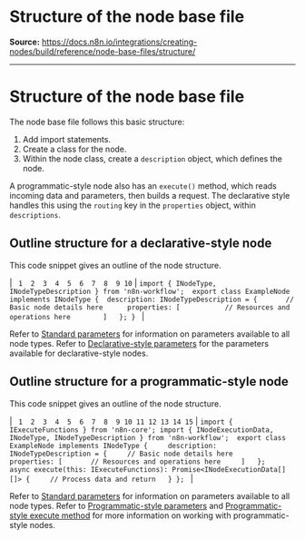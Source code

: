 # Structure of the node base file

**Source:** https://docs.n8n.io/integrations/creating-nodes/build/reference/node-base-files/structure/

---

# Structure of the node base file

The node base file follows this basic structure:

1. Add import statements.
2. Create a class for the node.
3. Within the node class, create a `description` object, which defines the node.

A programmatic-style node also has an `execute()` method, which reads incoming data and parameters, then builds a request. The declarative style handles this using the `routing` key in the `properties` object, within `descriptions`.

## Outline structure for a declarative-style node

This code snippet gives an outline of the node structure.

| ```  1  2  3  4  5  6  7  8  9 10 ``` | ``` import { INodeType, INodeTypeDescription } from 'n8n-workflow';  export class ExampleNode implements INodeType { 	description: INodeTypeDescription = { 		// Basic node details here 		properties: [ 			// Resources and operations here 		] 	}; }  ``` |

Refer to [Standard parameters](../standard-parameters/) for information on parameters available to all node types. Refer to [Declarative-style parameters](../declarative-style-parameters/) for the parameters available for declarative-style nodes.

## Outline structure for a programmatic-style node

This code snippet gives an outline of the node structure.

| ```  1  2  3  4  5  6  7  8  9 10 11 12 13 14 15 ``` | ``` import { IExecuteFunctions } from 'n8n-core'; import { INodeExecutionData, INodeType, INodeTypeDescription } from 'n8n-workflow';  export class ExampleNode implements INodeType { 	description: INodeTypeDescription = {     // Basic node details here     properties: [       // Resources and operations here     ]   };    async execute(this: IExecuteFunctions): Promise<INodeExecutionData[][]> {     // Process data and return   } };  ``` |

Refer to [Standard parameters](../standard-parameters/) for information on parameters available to all node types. Refer to [Programmatic-style parameters](../programmatic-style-parameters/) and [Programmatic-style execute method](../programmatic-style-execute-method/) for more information on working with programmatic-style nodes.
